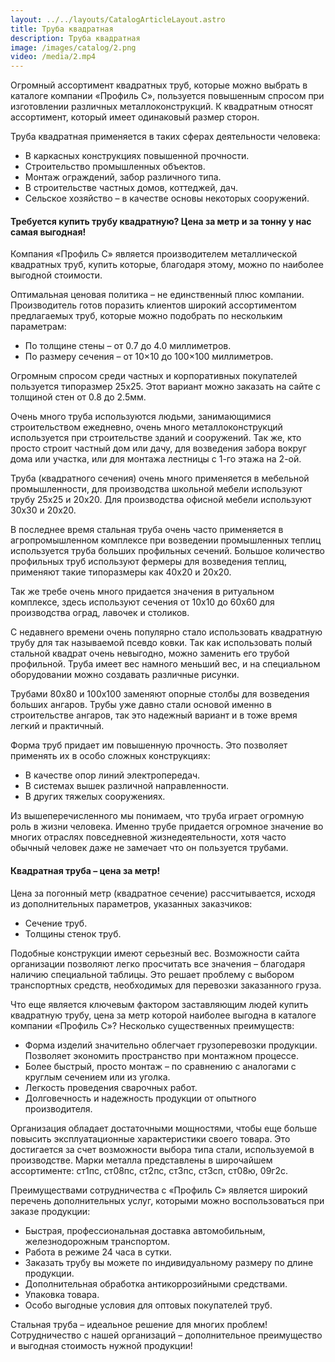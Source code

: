 ```yaml
---
layout: ../../layouts/CatalogArticleLayout.astro
title: Труба квадратная
description: Труба квадратная
image: /images/catalog/2.png
video: /media/2.mp4
---
```


Огромный ассортимент квадратных труб, которые можно выбрать в каталоге компании «Профиль С», пользуется повышенным спросом при изготовлении различных металлоконструкций. К квадратным относят ассортимент, который имеет одинаковый размер сторон.

Труба квадратная применяется в таких сферах деятельности человека:

- В каркасных конструкциях повышенной прочности.
- Строительство промышленных объектов.
- Монтаж ограждений, забор различного типа.
- В строительстве частных домов, коттеджей, дач.
- Сельское хозяйство – в качестве основы некоторых сооружений.

#### Требуется купить трубу квадратную? Цена за метр и за тонну у нас самая выгодная!

Компания «Профиль С» является производителем металлической квадратных труб, купить которые, благодаря этому, можно по наиболее выгодной стоимости.

Оптимальная ценовая политика – не единственный плюс компании. Производитель готов поразить клиентов широкий ассортиментом предлагаемых труб, которые можно подобрать по нескольким параметрам:

- По толщине стены – от 0.7 до 4.0 миллиметров.
- По размеру сечения – от 10×10 до 100×100 миллиметров.

Огромным спросом среди частных и корпоративных покупателей пользуется типоразмер 25x25. Этот вариант можно заказать на сайте с толщиной стен от 0.8 до 2.5мм.

Очень много труба используются людьми, занимающимися строительством ежедневно, очень много металлоконструкций используется при строительстве зданий и сооружений. Так же, кто просто строит частный дом или дачу, для возведения забора вокруг дома или участка, или для монтажа лестницы с 1-го этажа на 2-ой.

Труба (квадратного сечения) очень много применяется в мебельной промышленности, для производства школьной мебели используют трубу 25x25 и 20x20. Для производства офисной мебели используют 30x30 и 20x20.

В последнее время стальная труба очень часто применяется в агропромышленном комплексе при возведении промышленных теплиц используется труба больших профильных сечений. Большое количество профильных труб используют фермеры для возведения теплиц, применяют такие типоразмеры как 40x20 и 20x20.

Так же требе очень много придается значения в ритуальном комплексе, здесь используют сечения от 10x10 до 60x60 для производства оград, лавочек и столиков.

С недавнего времени очень популярно стало использовать квадратную трубу для так называемой псевдо ковки. Так как использовать полый стальной квадрат очень невыгодно, можно заменить его трубой профильной. Труба имеет вес намного меньший вес, и на специальном оборудовании можно создавать различные рисунки.

Трубами 80x80 и 100x100 заменяют опорные столбы для возведения больших ангаров. Трубы уже давно стали основой именно в строительстве ангаров, так это надежный вариант и в тоже время легкий и практичный.

Форма труб придает им повышенную прочность. Это позволяет применять их в особо сложных конструкциях:

- В качестве опор линий электропередач.
- В системах вышек различной направленности.
- В других тяжелых сооружениях.

Из вышеперечисленного мы понимаем, что труба играет огромную роль в жизни человека. Именно трубе придается огромное значение во многих отраслях повседневной жизнедеятельности, хотя часто обычный человек даже не замечает что он пользуется трубами.

#### Квадратная труба – цена за метр!

Цена за погонный метр (квадратное сечение) рассчитывается, исходя из дополнительных параметров, указанных заказчиков:

- Сечение труб.
- Толщины стенок труб.

Подобные конструкции имеют серьезный вес. Возможности сайта организации позволяют легко просчитать все значения – благодаря наличию специальной таблицы. Это решает проблему с выбором транспортных средств, необходимых для перевозки заказанного груза.

Что еще является ключевым фактором заставляющим людей купить квадратную трубу, цена за метр которой наиболее выгодна в каталоге компании «Профиль С»? Несколько существенных преимуществ:

- Форма изделий значительно облегчает грузоперевозки продукции. Позволяет экономить пространство при монтажном процессе.
- Более быстрый, просто монтаж – по сравнению с аналогами с круглым сечением или из уголка.
- Легкость проведения сварочных работ.
- Долговечность и надежность продукции от опытного производителя.

Организация обладает достаточными мощностями, чтобы еще больше повысить эксплуатационные характеристики своего товара. Это достигается за счет возможности выбора типа стали, используемой в производстве. Марки металла представлены в широчайшем ассортименте: cт1пс, ст08пс, ст2пс, ст3пс, ст3сп, ст08ю, 09г2с.

Преимуществами сотрудничества с «Профиль С» является широкий перечень дополнительных услуг, которыми можно воспользоваться при заказе продукции:

- Быстрая, профессиональная доставка автомобильным, железнодорожным транспортом.
- Работа в режиме 24 часа в сутки.
- Заказать трубу вы можете по индивидуальному размеру по длине продукции.
- Дополнительная обработка антикоррозийными средствами.
- Упаковка товара.
- Особо выгодные условия для оптовых покупателей труб.

Стальная труба – идеальное решение для многих проблем! Сотрудничество с нашей организаций – дополнительное преимущество и выгодная стоимость нужной продукции!
